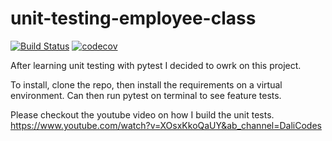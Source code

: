 # unit-testing-employee-class

[![Build Status](https://app.travis-ci.com/DaliDalmas/unit-testing-employee-class.svg?branch=main)](https://app.travis-ci.com/DaliDalmas/unit-testing-employee-class)
[![codecov](https://codecov.io/gh/DaliDalmas/unit-testing-employee-class/branch/main/graph/badge.svg?token=t4LWUCyQI6)](https://codecov.io/gh/DaliDalmas/unit-testing-employee-class)

After learning unit testing with pytest I decided to owrk on this project.

To install, clone the repo, then install the requirements on a virtual environment. Can then run pytest on terminal to see feature tests. 

Please checkout the youtube video on how I build the unit tests.
https://www.youtube.com/watch?v=XOsxKkoQaUY&ab_channel=DaliCodes